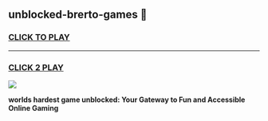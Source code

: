 
## unblocked-brerto-games 👋
<h3>
<a href="https://premium.freeplayer.one?title=unblocked-brerto-games&ref=14F">CLICK TO PLAY</a></h3>
<hr>

<h3>
<a href="https://premium.freeplayer.one?title=unblocked-brerto-games&ref=14F">CLICK 2 PLAY</a>
  
</h3>

<a href="https://premium.freeplayer.one?title=unblocked-brerto-games&ref=12F/"><img src="https://clearcache.store/games.png"></a>


**worlds hardest game unblocked: Your Gateway to Fun and Accessible Online Gaming**
